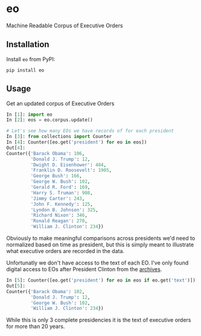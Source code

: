 # eo
Machine Readable Corpus of Executive Orders

## Installation
Install `eo` from PyPI:
```
pip install eo
```

## Usage
Get an updated corpus of Executive Orders

```python
In [1]: import eo
In [2]: eos = eo.corpus.update()

# Let's see how many EOs we have records of for each president
In [3]: from collections import Counter
In [4]: Counter([eo.get('president') for eo in eos])
Out[4]:
Counter({'Barack Obama': 106,
         'Donald J. Trump': 12,
         'Dwight D. Eisenhower': 484,
         'Franklin D. Roosevelt': 1905,
         'George Bush': 166,
         'George W. Bush': 102,
         'Gerald R. Ford': 169,
         'Harry S. Truman': 908,
         'Jimmy Carter': 243,
         'John F. Kennedy': 125,
         'Lyndon B. Johnson': 325,
         'Richard Nixon': 346,
         'Ronald Reagan': 270,
         'William J. Clinton': 234})
```

Obviously to make meaningful comparisons across presidents we'd need to
normalized based on time as president, but this is simply meant to illustrate
what executive orders are recorded in the data.

Unfortunatly we don't have access to the text of each EO. I've only found
digital access to EOs after President Clinton from the [archives](https://www.archives.gov).

```python
In [5]: Counter([eo.get('president') for eo in eos if eo.get('text')])
Out[5]:
Counter({'Barack Obama': 102,
         'Donald J. Trump': 12,
         'George W. Bush': 102,
         'William J. Clinton': 234})
```

While this is only 3 complete presidencies it is the text of executive orders
for more than 20 years.

